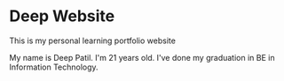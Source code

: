 # Deep Website

This is my personal learning portfolio website

My name is Deep Patil. I'm 21 years old. I've done my graduation in BE in Information Technology.